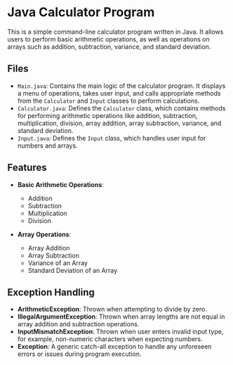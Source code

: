 # Java Calculator Program

This is a simple command-line calculator program written in Java. It allows users to perform basic arithmetic operations, as well as operations on arrays such as addition, subtraction, variance, and standard deviation.

## Files

- `Main.java`: Contains the main logic of the calculator program. It displays a menu of operations, takes user input, and calls appropriate methods from the `Calculator` and `Input` classes to perform calculations.
- `Calculator.java`: Defines the `Calculator` class, which contains methods for performing arithmetic operations like addition, subtraction, multiplication, division, array addition, array subtraction, variance, and standard deviation.
- `Input.java`: Defines the `Input` class, which handles user input for numbers and arrays.

## Features

- **Basic Arithmetic Operations**:
  - Addition
  - Subtraction
  - Multiplication
  - Division

- **Array Operations**:
  - Array Addition
  - Array Subtraction
  - Variance of an Array
  - Standard Deviation of an Array

## Exception Handling

- **ArithmeticException**: Thrown when attempting to divide by zero.
- **IllegalArgumentException**: Thrown when array lengths are not equal in array addition and subtraction operations.
- **InputMismatchException**: Thrown when user enters invalid input type, for example, non-numeric characters when expecting numbers.
- **Exception**: A generic catch-all exception to handle any unforeseen errors or issues during program execution.
